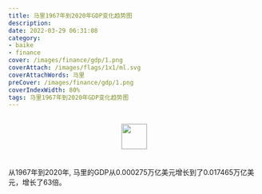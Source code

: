 ```yaml
---
title: 马里1967年到2020年GDP变化趋势图
description: 
date: 2022-03-29 06:31:08
category:
- baike
- finance
cover: /images/finance/gdp/1.png
coverAttach: /images/flags/1x1/ml.svg
coverAttachWords: 马里
preCover: /images/finance/gdp/1.png
coverIndexWidth: 80%
tags: 马里1967年到2020年GDP变化趋势图
---
```




<script src="/assets/js/charts/chart.js"></script>

<div style="text-align: center; margin: 30px 0; ">
    <img src="/images/flags/1x1/ml.svg" style="width: 50px; border: 1px solid #cccccc; ">
</div>

<div style="width: 98%; margin: 0 0 35px 0; ">
    <canvas id="myChart"></canvas>
</div>

<div>
<p class="paragraph">从1967年到2020年, 马里的GDP从0.000275万亿美元增长到了0.017465万亿美元，增长了63倍。</p>
</div>

<script>

    const dataGdp = {
        labels: [1967, 1968, 1969, 1970, 1971, 1972, 1973, 1974, 1975, 1976, 1977, 1978, 1979, 1980, 1981, 1982, 1983, 1984, 1985, 1986, 1987, 1988, 1989, 1990, 1991, 1992, 1993, 1994, 1995, 1996, 1997, 1998, 1999, 2000, 2001, 2002, 2003, 2004, 2005, 2006, 2007, 2008, 2009, 2010, 2011, 2012, 2013, 2014, 2015, 2016, 2017, 2018, 2019, 2020],
        datasets: [{
            label: '(万亿美元)  •  即刻编程  •  cn.hongkezhang.com',
            backgroundColor: 'rgb(0 0 128)',
            borderColor: 'rgb(0 0 128)',
            data: [0.000275, 0.000344, 0.000340, 0.000360, 0.000395, 0.000487, 0.000564, 0.000539, 0.000831, 0.000939, 0.001050, 0.001223, 0.001595, 0.001760, 0.001539, 0.001334, 0.001298, 0.001233, 0.001392, 0.001852, 0.002091, 0.002169, 0.002182, 0.002682, 0.002724, 0.002831, 0.002818, 0.002082, 0.002706, 0.002780, 0.002697, 0.002920, 0.003441, 0.002961, 0.003468, 0.003908, 0.004714, 0.005454, 0.006247, 0.006906, 0.008157, 0.009838, 0.010232, 0.010689, 0.012995, 0.012442, 0.013243, 0.014365, 0.013105, 0.014026, 0.015366, 0.017071, 0.017280, 0.017465],
            barPercentage: 0.3
        }]
    };

    const config = {
        type: 'line',
        data: dataGdp,
        options: {
            series: [
                {
                    barWidth: '20%'
                }
            ]
        }
    };

    const myChart = new Chart(
        document.getElementById('myChart'),
        config
    );
</script>
